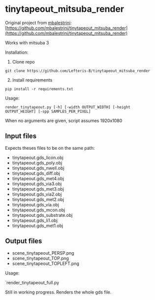 # tinytapeout_mitsuba_render

Original project from [mbalestrini](https://github.com/mbalestrini): 
[https://github.com/mbalestrini/tinytapeout_mitsuba_render](https://github.com/mbalestrini/tinytapeout_mitsuba_render)

Works with mitsuba 3

Installation:
1. Clone repo
```
git clone https://github.com/Lefteris-B/tinytapeout_mitsuba_render
```
2. Install requirements
```
pip install -r requirements.txt
```
Usage:

`render_tinytapeout.py [-h] [-width OUTPUT_WIDTH] [-height OUTPUT_HEIGHT] [-spp SAMPLES_PER_PIXEL]`

When no arguments are given, script assumes 1920x1080

## Input files
Expects theses files to be on the same path:

- tinytapeout.gds_licon.obj
- tinytapeout.gds_poly.obj
- tinytapeout.gds_nwell.obj
- tinytapeout.gds_diff.obj
- tinytapeout.gds_met4.obj
- tinytapeout.gds_via3.obj
- tinytapeout.gds_met3.obj
- tinytapeout.gds_via2.obj
- tinytapeout.gds_met2.obj
- tinytapeout.gds_via.obj
- tinytapeout.gds_mcon.obj
- tinytapeout.gds_substrate.obj
- tinytapeout.gds_li1.obj
- tinytapeout.gds_met1.obj



## Output files
- scene_tinytapeout_PERSP.png
- scene_tinytapeout_TOP.png
- scene_tinytapeout_TOPLEFT.png

Usage:

`render_tinytapeout_full.py 

Still in working progress.
Renders the whole gds file.